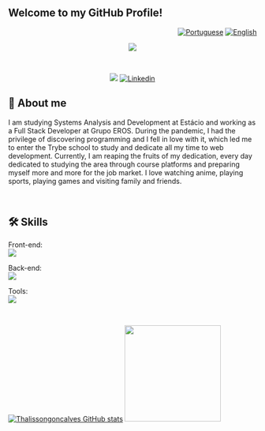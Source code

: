 ## Welcome to my GitHub Profile!

<div align="right">

  [![Portuguese](https://flagsapi.com/BR/flat/32.png)](README.md)
  [![English](https://flagsapi.com/US/flat/32.png)](README-EN.md)
  
</div>

<p align="center">
  <a href="https://github.com/thalissongoncalves/readme-typing-svg">
    <img src="https://readme-typing-svg.demolab.com/?lines=Thálisson%20Gonçalves;Full-Stack%20Developer%20;thalissongdev@gmail.com;Always%20learning%20new%20things&font=Fira%20Code;&center=true&width=440&height=45&color=00FA9ACenter=true&pause=1000&size=22" />
  </a>
</p>

<br/>

<p align="center">
    <a href="https://thalisson-goncalves.vercel.app"><img src="https://img.shields.io/badge/Portfolio-%23000000.svg?style=for-the-badge&logo=firefox&logoColor=#FF7139" /></a>
    <a href="https://www.linkedin.com/in/thalissongoncalves/"><img alt="Linkedin" src="https://img.shields.io/badge/linkedin-%230077B5.svg?style=for-the-badge&logo=linkedin&logoColor=white"></a>
</p>

<h2>🔎 About me</h2>

<p>
   I am studying Systems Analysis and Development at Estácio and working as a Full Stack Developer at Grupo EROS. During the pandemic, I had the privilege of discovering programming and I fell in love with it, which led me to enter the Trybe school to study and dedicate all my time to web development. Currently, I am reaping the fruits of my dedication, every day dedicated to studying the area through course platforms and preparing myself more and more for the job market. I love watching anime, playing sports, playing games and visiting family and friends.
</p>

<br/>
  
<h2>🛠️ Skills</h2>

  <p>
    Front-end: <br/>
      <a href="https://skillicons.dev"><img src="https://skillicons.dev/icons?i=html,css,react,angular,bootstrap" /></a>
  </p>

  <p>
    Back-end: <br/>
      <a href="https://skillicons.dev"><img src="https://skillicons.dev/icons?i=js,ts,py,docker,mysql,npm,nextjs,nodejs,jest" /></a>
  </p>

  <p>
    Tools: <br/>
      <a href="https://skillicons.dev"><img src="https://skillicons.dev/icons?i=git,github,githubactions,vscode,vercel" /></a>
  </p>

  <br />
  
  <a href="#" align="center">[![Thalissongoncalves GitHub stats](https://github-readme-stats.vercel.app/api?username=thalissongoncalves&show_icons=true&theme=dark#gh-dark-mode-only)](https://github.com/thalissongoncalves/github-readme-stats)</a>
  <a href="#" align="center"><img height="195em" src="https://github-readme-stats.vercel.app/api/top-langs/?username=thalissongoncalves&layout=compact&langs_count=7&theme=github_dark"/></a>

